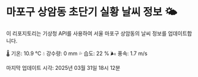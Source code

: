 
# 마포구 상암동 초단기 실황 날씨 정보 🌤️

이 리포지토리는 기상청 API를 사용하여 서울 마포구 상암동의 날씨 정보를 업데이트합니다. 

🌡️ 기온: 10.9 ℃
💧 강수량: 0 mm
💦 습도: 22 %
🌬️ 풍속: 1.7 m/s

마지막 업데이트 시각: 2025년 03월 31일 18시 12분    
